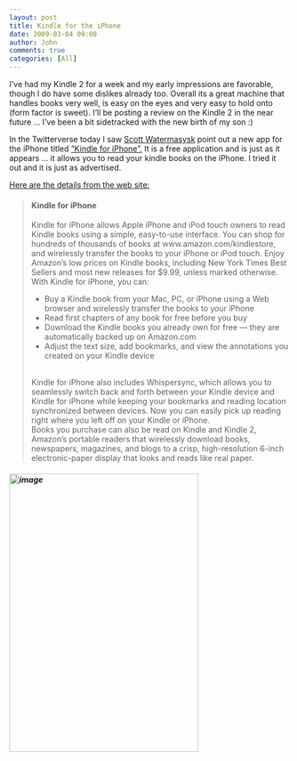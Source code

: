 ```yaml
---
layout: post
title: Kindle for the iPhone
date: 2009-03-04 09:00
author: John
comments: true
categories: [All]
---
```

<p>I’ve had my Kindle 2 for a week and my early impressions are favorable, though I do have some dislikes already too. Overall its a great machine that handles books very well, is easy on the eyes and very easy to hold onto (form factor is sweet). I’ll be posting a review on the Kindle 2 in the near future … I’ve been a bit sidetracked with the new birth of my son :)</p>  <p>In the Twitterverse today I saw <a href="http://twitter.com/scottw">Scott Watermasysk</a> point out a new app for the iPhone titled <a href="http://appshopper.com/books/kindle-for-iphone">“Kindle for iPhone”.</a> It is a free application and is just as it appears … it allows you to read your kindle books on the iPhone. I tried it out and it is just as advertised. </p>  <p><a href="http://appshopper.com/books/kindle-for-iphone">Here are the details from the web site:</a></p>  <blockquote>   <h4>Kindle for iPhone</h4>    <p>Kindle for iPhone allows Apple iPhone and iPod touch owners to read Kindle books using a simple, easy-to-use interface. You can shop for hundreds of thousands of books at www.amazon.com/kindlestore, and wirelessly transfer the books to your iPhone or iPod touch. Enjoy Amazon’s low prices on Kindle books, including New York Times Best Sellers and most new releases for $9.99, unless marked otherwise.      <br />With Kindle for iPhone, you can:      <br /></p>    <ul>     <li>Buy a Kindle book from your Mac, PC, or iPhone using a Web browser and wirelessly transfer the books to your iPhone</li>      <li>Read first chapters of any book for free before you buy </li>      <li>Download the Kindle books you already own for free — they are automatically backed up on Amazon.com </li>      <li>Adjust the text size, add bookmarks, and view the annotations you created on your Kindle device </li>   </ul>    <p>     <br />Kindle for iPhone also includes Whispersync, which allows you to seamlessly switch back and forth between your Kindle device and Kindle for iPhone while keeping your bookmarks and reading location synchronized between devices. Now you can easily pick up reading right where you left off on your Kindle or iPhone.      <br />Books you purchase can also be read on Kindle and Kindle 2, Amazon’s portable readers that wirelessly download books, newspapers, magazines, and blogs to a crisp, high-resolution 6-inch electronic-paper display that looks and reads like real paper. </p> </blockquote>  <h5><img style="border-bottom: 0px; border-left: 0px; display: inline; border-top: 0px; border-right: 0px" title="image" border="0" alt="image" src="http://images.johnpapa.net/wp-content/uploads/files/media/image/WindowsLiveWriter/KindlefortheiPhone_7E99/image_3.png" width="340" height="500" /></h5>

